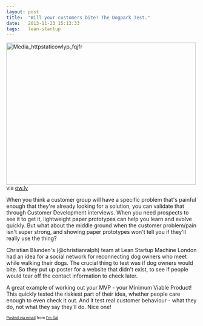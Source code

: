 ```yaml
---
layout: post
title:  "Will your customers bite? The Dogpark Test."
date:   2013-11-23 15:13:33
tags:   lean-startup
---
```


<div class='posterous_autopost'><div class="posterous_bookmarklet_entry"> <div class='p_embed p_image_embed'> <a href="http://posterous.com/getfile/files.posterous.com/saintsal/yjDydFIpGJtkafCbddqhafowxtIwEDsytDincfrbbvEplIwwAJcrbmDtaowA/media_httpstaticowlyp_fqJfr.jpg.scaled1000.jpg"><img alt="Media_httpstaticowlyp_fqjfr" height="375" src="http://posterous.com/getfile/files.posterous.com/saintsal/yjDydFIpGJtkafCbddqhafowxtIwEDsytDincfrbbvEplIwwAJcrbmDtaowA/media_httpstaticowlyp_fqJfr.jpg.scaled500.jpg" width="500" /></a> </div>     <div class="posterous_quote_citation">via <a href="http://ow.ly/i/hyBT">ow.ly</a></div> <p>When you think a customer group will have a specific problem that's painful enough that they're already looking for a solution, you can validate that through Customer Development interviews. When you need prospects to see it to get it, lightweight paper prototypes can help you learn and evolve quickly.  But what about the middle ground when the customer problem/pain isn't super strong, and showing paper prototypes won't tell you if they'll really use the thing? </p><p>Christian Blunden's (@christianralph) team at Lean Startup Machine London had an idea for a social network for reconnecting dog owners who meet while walking their dogs. The crucial thing to test was if dog owners would bite. So they put up poster for a website that didn't exist, to see if people would tear off the contact information to check later.  </p><p>A great example of working out your MVP - your Minimum Viable Product! This quickly tested the riskiest part of their idea, whether people care enough to even check it out. And it test real customer behaviour - what they do, not what they say they'll do. Nice one!</p></div>      <p style="font-size: 10px;">      <a href="http://posterous.com">Posted via email</a>       from <a href="http://saintsal.posterous.com/will-your-customers-bite-the-dogpark-test-cc">I'm Sal</a>      </p>      </div>
